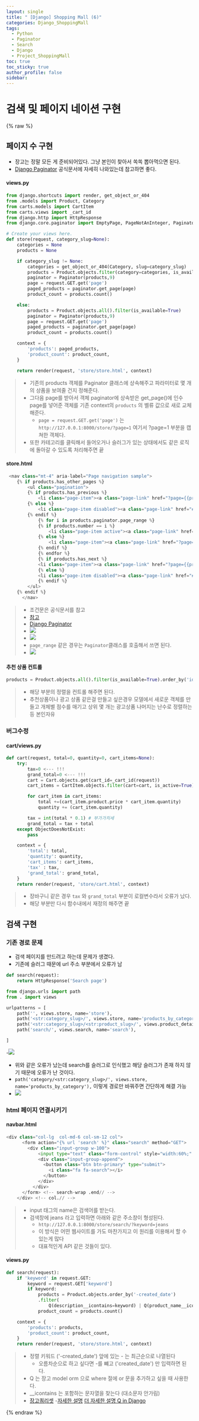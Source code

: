 ```yaml
---
layout: single
title: " [Django] Shopping Mall (6)"
categories: Django_ShoppingMall
tags:
  - Python
  - Paginator
  - Search
  - Django
  - Project_ShoppingMall
toc: true
toc_sticky: true
author_profile: false
sidebar:
---
```

# 검색 및 페이지 네이션 구현

{% raw %}
## 페이지 수 구현

- 장고는 정말 모든 게 준비되어있다. 그냥 본인이 찾아서 쏙쏙 뽑아먹으면 된다.
- [Django Paginator](https://docs.djangoproject.com/en/4.2/ref/paginator/) 공식문서에 자세히 나와있는데 참고하면 좋다.

#### views.py

```python
from django.shortcuts import render, get_object_or_404
from .models import Product, Category
from carts.models import CartItem
from carts.views import _cart_id
from django.http import HttpResponse
from django.core.paginator import EmptyPage, PageNotAnInteger, Paginator

# Create your views here.
def store(request, category_slug=None):
    categories = None
    products = None

    if category_slug != None:
        categories = get_object_or_404(Category, slug=category_slug)
        products = Product.objects.filter(category=categories, is_available=True)
        paginator = Paginator(products,9)
        page = request.GET.get('page')
        paged_products = paginator.get_page(page)
        product_count = products.count()

    else:
        products = Product.objects.all().filter(is_available=True)
        paginator = Paginator(products,9)
        page = request.GET.get('page')
        paged_products = paginator.get_page(page)
        product_count = products.count()

    context = {
        'products': paged_products,
        'product_count': product_count,
    }

    return render(request, 'store/store.html', context)
```

>- 기존의 products 객체를 Paginator 클래스에 상속해주고 파라미터로 몇 개의 상품을 보여줄 건지 정해준다.
>- 그다음 page를 받아서 객체 paginator에 상속받은 get_page()에 인수 page를 넣어준 객체를 기존 context의 `products` 의 벨류 값으로 새로 교체해준다.
>	- `page = request.GET.get('page')` 는 `http://127.0.0.1:8000/store/?page=1` 여기서 ?page=1 부분을 캡쳐한 객체다.
>- 또한 카테고리를 클릭해서 들어오거나 슬러그가 있는 상태에서도 같은 로직에 돌아갈 수 있도록 처리해주면 끝

#### store.html
```python
 <nav class="mt-4" aria-label="Page navigation sample">
	{% if products.has_other_pages %}
		<ul class="pagination">
		{% if products.has_previous %}
			<li class="page-item"><a class="page-link" href="?page={{products.previous_page_number}}">Previous</a></li>
		{% else %}
			<li class="page-item disabled"><a class="page-link" href="#">Previous</a></li>
		{% endif %}
			{% for i in products.paginator.page_range %}
			{% if products.number == i %}
				<li class="page-item active"><a class="page-link" href="#">{{i}}</a></li>
			{% else %}
				<li class="page-item"><a class="page-link" href="?page={{i}}">{{i}}</a></li>
			{% endif %}
			{% endfor %}
			{% if products.has_next %}
			<li class="page-item"><a class="page-link" href="?page={{products.next_page_number}}">Next</a></li>
			{% else %}
			<li class="page-item disabled"><a class="page-link" href="#">Next</a></li>
			{% endif %}
		</ul>
	{% endif %}
	  </nav>
```
>- 조건문은 공식문서를 참고
>- [참고](https://wikidocs.net/71240)
>-  [Django Paginator](https://docs.djangoproject.com/en/4.2/ref/paginator/) 
>- ![](https://i.imgur.com/L7s9if2.png)
>- ![](https://i.imgur.com/RnlnLug.png)
>- `page_range` 같은 경우는 `Paginator`클래스를 호출해서 쓰면 된다.
>- ![](https://i.imgur.com/ek13M2M.png)

#### 추천 상품 컨트롤

```python 
products = Product.objects.all().filter(is_available=True).order_by('id')
```
>- 해당 부분의 정렬을 컨트롤 해주면 된다.
>- 추천상품이나 광고 상품 같은걸 만들고 싶은경우 모델에서 새로운 객체를 만들고 개체별 점수를 매기고 상위 몇 개는 광고상품 나머지는 난수로 정렬하는 등 본인자유

### 버그수정

#### cart/views.py
```python
def cart(request, total=0, quantity=0, cart_items=None):
    try:
        tax=0 <--- !!!
        grand_total=0 <--- !!!
        cart = Cart.objects.get(cart_id=_cart_id(request))
        cart_items = CartItem.objects.filter(cart=cart, is_active=True)

        for cart_item in cart_items:
            total +=(cart_item.product.price * cart_item.quantity)
            quantity += (cart_item.quantity)

        tax = int(total * 0.1) # 부가가치세
        grand_total = tax + total
    except ObjectDoesNotExist:
        pass

    context = {
        'total': total,
        'quantity': quantity,
        'cart_items': cart_items,
        'tax' : tax,
        'grand_total': grand_total,
    }
    return render(request, 'store/cart.html', context)
```
>- 장바구니 같은 경우 `tax` 와 `grand_total` 부분이 로컬변수라서 오류가 났다.
>- 해당 부분만 다시 함수내에서 재정의 해주면 끝

## 검색 구현

### 기존 경로 문제 
- 검색 페이지를 만드려고 하는데 문제가 생겼다.
- 기존에 슬러그 때문에 url 주소 부분에서 오류가 남

```python
def search(request):
    return HttpResponse('Search page')
```

```python
from django.urls import path
from . import views

urlpatterns = [
    path('', views.store, name='store'),
    path('<str:category_slug>/', views.store, name='products_by_category'),
    path('<str:category_slug>/<str:product_slug>/', views.product_detail, name='product_detail'),
    path('search/', views.search, name='search'),

]
```

-![](https://i.imgur.com/H1Be5DD.png)

- 위와 같은 오류가 났는데 search를 슬러그로 인식했고 해당 슬러그가 존재 하지 않기 때문에 오류가 난 것이다.
- `path('category/<str:category_slug>/', views.store, name='products_by_category'),` 이렇게 경로만 바꿔주면 간단하게 해결 가능
- ![](https://i.imgur.com/0DcpBsZ.png)


### html 페이지 연결시키기

#### navbar.html
```python
<div class="col-lg  col-md-6 col-sm-12 col">
      <form action="{% url 'search' %}" class="search" method="GET">
        <div class="input-group w-100">
            <input type="text" class="form-control" style="width:60%;" placeholder="Search" name ="keyword">
            <div class="input-group-append">
              <button class="btn btn-primary" type="submit">
                <i class="fa fa-search"></i>
              </button>
            </div>
          </div>
      </form> <!-- search-wrap .end// -->
    </div> <!-- col.// -->
```
>- input 태그의 name은 검색어를 받는다.
>- 검색창에 jeans 라고 입력하면 아래와 같은 주소창이 형성된다.
>	- `http://127.0.0.1:8000/store/search/?keyword=jeans` 
>	- 이 방식은 어떤 웹사이트를 가도 마찬가지고 이 원리를 이용해서 할 수 있는게 많다
>	- 대표적인게 API 같은 것들이 있다.

#### views.py
```python
def search(request):
    if 'keyword' in request.GET:
        keyword = request.GET['keyword']
        if keyword:
            products = Product.objects.order_by('-created_date')
            .filter(
	            Q(description__icontains=keyword) | Q(product_name__icontains=keyword))
            product_count = products.count()

    context = {
        'products': products,
        'product_count': product_count,
    }
    return render(request, 'store/store.html', context)

```
>- 정렬 키워드 ('-created_date') 앞에 있는 - 는 최근순으로 나열된다 
>	- 오름차순으로 하고 싶다면 -를 뺴고 ('created_date') 만 입력하면 된다.
>- Q 는 장고 model orm 으로 where 절에 or 문을 추가하고 싶을 때 사용한다.
>- __icontains 는 포함하는 문자열을 찾는다 (대소문자 안가림)
>- [장고쿼리셋](https://gaussian37.github.io/python-django-django-query-set/)
>-[자세한 설명](https://velog.io/@may_soouu/%EC%9E%A5%EA%B3%A0-Q%EC%9D%B4%ED%95%B4%ED%95%98%EA%B8%B0)
>[더 자세한 설명 Q in Django](https://docs.djangoproject.com/en/4.2/topics/db/queries/)



{% endraw %}
